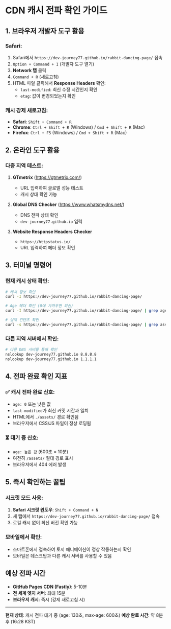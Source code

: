 # CDN 캐시 전파 확인 가이드

## 1. 브라우저 개발자 도구 활용

### Safari:
1. Safari에서 `https://dev-journey77.github.io/rabbit-dancing-page/` 접속
2. `Option + Command + I` (개발자 도구 열기)
3. **Network 탭** 클릭
4. `Command + R` (새로고침)
5. HTML 파일 클릭해서 **Response Headers** 확인:
   - `last-modified`: 최신 수정 시간인지 확인
   - `etag`: 값이 변경되었는지 확인

### 캐시 강제 새로고침:
- **Safari**: `Shift + Command + R`
- **Chrome**: `Ctrl + Shift + R` (Windows) / `Cmd + Shift + R` (Mac)
- **Firefox**: `Ctrl + F5` (Windows) / `Cmd + Shift + R` (Mac)

## 2. 온라인 도구 활용

### 다중 지역 테스트:
1. **GTmetrix** (https://gtmetrix.com/)
   - URL 입력하여 글로벌 성능 테스트
   - 캐시 상태 확인 가능

2. **Global DNS Checker** (https://www.whatsmydns.net/)
   - DNS 전파 상태 확인
   - `dev-journey77.github.io` 입력

3. **Website Response Headers Checker**
   - `https://httpstatus.io/`
   - URL 입력하여 헤더 정보 확인

## 3. 터미널 명령어

### 현재 캐시 상태 확인:
```bash
# 캐시 정보 확인
curl -I https://dev-journey77.github.io/rabbit-dancing-page/

# Age 헤더 확인 (0에 가까우면 최신)
curl -I https://dev-journey77.github.io/rabbit-dancing-page/ | grep age

# 실제 컨텐츠 확인
curl -s https://dev-journey77.github.io/rabbit-dancing-page/ | grep assets
```

### 다른 지역 서버에서 확인:
```bash
# 다른 DNS 서버를 통해 확인
nslookup dev-journey77.github.io 8.8.8.8
nslookup dev-journey77.github.io 1.1.1.1
```

## 4. 전파 완료 확인 지표

### ✅ 캐시 전파 완료 신호:
- `age: 0` 또는 낮은 값
- `last-modified`가 최신 커밋 시간과 일치
- HTML에서 `./assets/` 경로 확인됨
- 브라우저에서 CSS/JS 파일이 정상 로딩됨

### ⏳ 대기 중 신호:
- `age: 높은 값` (600초 = 10분)
- 여전히 `/assets/` 절대 경로 표시
- 브라우저에서 404 에러 발생

## 5. 즉시 확인하는 꿀팁

### 시크릿 모드 사용:
1. **Safari 시크릿 윈도우**: `Shift + Command + N`
2. 새 탭에서 `https://dev-journey77.github.io/rabbit-dancing-page/` 접속
3. 로컬 캐시 없이 최신 버전 확인 가능

### 모바일에서 확인:
- 스마트폰에서 접속하여 토끼 애니메이션이 정상 작동하는지 확인
- 모바일은 데스크탑과 다른 캐시 서버를 사용할 수 있음

## 예상 전파 시간
- **GitHub Pages CDN (Fastly)**: 5-10분
- **전 세계 엣지 서버**: 최대 15분
- **브라우저 캐시**: 즉시 (강제 새로고침 시)

---
**현재 상태**: 캐시 전파 대기 중 (age: 130초, max-age: 600초)
**예상 완료 시간**: 약 8분 후 (16:28 KST)